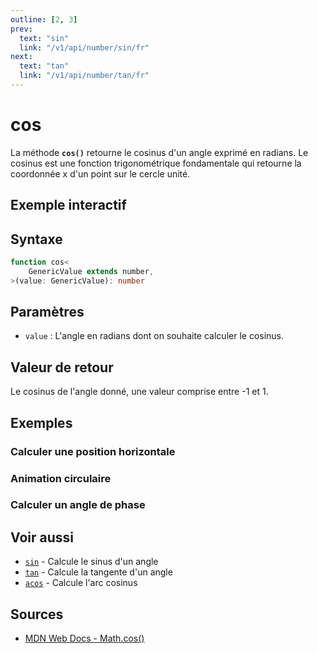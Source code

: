 ```yaml
---
outline: [2, 3]
prev:
  text: "sin"
  link: "/v1/api/number/sin/fr"
next:
  text: "tan"
  link: "/v1/api/number/tan/fr"
---
```


# cos

La méthode **`cos()`** retourne le cosinus d'un angle exprimé en radians. Le cosinus est une fonction trigonométrique fondamentale qui retourne la coordonnée x d'un point sur le cercle unité.

## Exemple interactif

<MonacoTSEditor
  src="/v1/api/number/cos/examples/tryout.doc.ts"
  majorVersion="v1"
  height="250px"
/>

## Syntaxe

```typescript
function cos<
	GenericValue extends number,
>(value: GenericValue): number
```

## Paramètres

- `value` : L'angle en radians dont on souhaite calculer le cosinus.

## Valeur de retour

Le cosinus de l'angle donné, une valeur comprise entre -1 et 1.

## Exemples

### Calculer une position horizontale

<MonacoTSEditor
  	src="/v1/api/number/cos/examples/horizontalPosition.doc.ts"
  	majorVersion="v1"
	height="400px"
/>

### Animation circulaire

<MonacoTSEditor
  	src="/v1/api/number/cos/examples/circularMotion.doc.ts"
  	majorVersion="v1"
	height="550px"
/>

### Calculer un angle de phase

<MonacoTSEditor
  	src="/v1/api/number/cos/examples/phaseAngle.doc.ts"
  	majorVersion="v1"
	height="400px"
/>

## Voir aussi

- [`sin`](/v1/api/number/sin/fr) - Calcule le sinus d'un angle
- [`tan`](/v1/api/number/tan/fr) - Calcule la tangente d'un angle
- [`acos`](/v1/api/number/acos/fr) - Calcule l'arc cosinus

## Sources

- [MDN Web Docs - Math.cos()](https://developer.mozilla.org/fr/docs/Web/JavaScript/Reference/Global_Objects/Math/cos)
